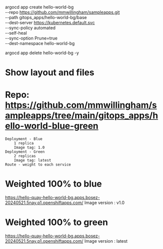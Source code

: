 
argocd app create hello-world-bg \
--repo https://github.com/mmwillingham/sampleapps.git \
--path gitops_apps/hello-world-bg/base \
--dest-server https://kubernetes.default.svc \
--sync-policy automated \
--self-heal \
--sync-option Prune=true \
--dest-namespace hello-world-bg

argocd app delete hello-world-bg -y

# Show layout and files
# Repo: https://github.com/mmwillingham/sampleapps/tree/main/gitops_apps/hello-world-blue-green
    Deployment - Blue
        1 replica
        Image tag: 1.0
    Deployment - Green
        2 replicas
        Image tag: latest
    Route - weight to each service

# Weighted 100% to blue
https://hello-quay-hello-world-bg.apps.bosez-20240521.5nay.p1.openshiftapps.com/
Image version : v1.0

# Weighted 100% to green
https://hello-quay-hello-world-bg.apps.bosez-20240521.5nay.p1.openshiftapps.com/
Image version : latest
